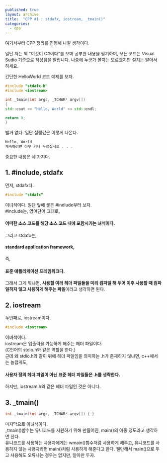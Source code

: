 ```yaml
---
published: true
layout: archive
title:  "CPP #1 : stdafx, iostream, _tmain()"
categories:
  - cpp
---
```



 
여기서부터 CPP 정리를 진행해 나갈 생각이다. 

일단 저는 책 "이것이 C#이다"를 보며 공부한 내용을 필기하며, 모든 코드는 Visual Sudio 기준으로 작성됨을 알립니다.
나중에 누군가 볼지는 모르겠지만 설치는 알아서 하세요.
 
 
간단한 HelloWorld 코드 예제를 보자.
```cpp
#include "stdafx.h"
#include <iostream>

int _tmain(int argc, _TCHAR* argv[])
{
std::cout << "Hello, World" << std::endl;

return 0;
}
```

별거 없다. 
일단 실행값은 이렇게 나온다.

```cpp
Hello, World
계속하려면 아무 키나 누르십시오 . . .
```

중요한 내용은 세 가지다.

## **1. #include, stdafx**

먼저, stdafx다. 
```cpp
#include "stdafx"
```
이녀석이다.
일단 앞에 붙은 #indlude부터 보자.  
#include는, 영어단어 그대로,  
#### 어떠한 소스 코드를 해당 소스 코드 내에 포함시키는 녀석이다. 
그리고 stdafx는, 
#### standard application framework, 
즉, 
#### 표준 애플리케이션 프레임워크다.
그래서 그게 뭐냐면, **사용할 여러 헤더 파일들을 미리 컴파일 해 두어 이후 사용할 때 컴파일하지 않고 사용하게 해주는 파일**이라고 생각하면 된다.

## **2. iostream**
두번째로, iostream이다.
```cpp
#include <iostream>
```
이녀석이다.  
iostream은 입출력을 가능하게 해주는 헤더 파일이다.  
(C언어의 stdio.h와 같은 역할을 한다.)  
근데 왜 stdio.h와 같이 뒤에 헤더 파일임을 의미하는 .h가 존재하지 않냐면, c++에서는 놀랍게도, 
#### 사용자 정의 헤더 파일이 아닌 표준 헤더 파일들은 .h를 생략한다.
하지만, iostream.h와 같은 헤더 파일인 것은 아니다.

## **3. _tmain()**
```cpp
int _tmain(int argc, _TCHAR* argv[]) { }
```
마지막으로 이녀석이다.  
_tmain()함수는 유니코드를 지원하기 위해 만들어진, main()의 아종 정도라고 생각하면 된다.  
유니코드를 사용하는 사용자에게는 wmain()함수처럼 사용하게 해주고, 유니코드를 사용하지 않는 사용자라면 main()처럼 사용하게 해준다고 한다. 웬만해서 main()으로 두고 사용해도 오류나는 경우는 없지만, 알아만 두자.



